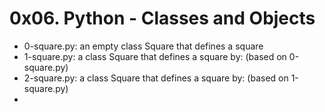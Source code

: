 # 0x06. Python - Classes and Objects

* 0-square.py: an empty class Square that defines a square
* 1-square.py: a class Square that defines a square by: (based on 0-square.py)
* 2-square.py: a class Square that defines a square by: (based on 1-square.py)
* 
